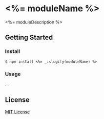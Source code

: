 #  <%= moduleName %>

<%= moduleDescription %>

## Getting Started

### Install

```
$ npm install <%= _.slugify(moduleName) %>
```

### Usage

...

## License

[MIT License](http://en.wikipedia.org/wiki/MIT_License)
